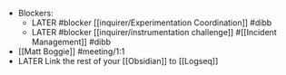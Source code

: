 - Blockers:
	- LATER #blocker [[inquirer/Experimentation Coordination]] #dibb
	- LATER #blocker [[inquirer/instrumentation challenge]] #[[Incident Management]] #dibb
- [[Matt Boggie]] #meeting/1:1
- LATER Link the rest of your [[Obsidian]] to [[Logseq]]